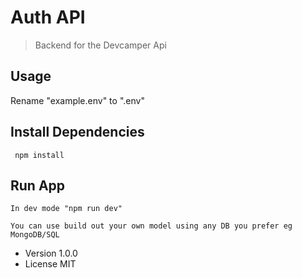 # Auth API

> Backend for the Devcamper Api

## Usage

Rename "example.env" to ".env"

## Install Dependencies

```
 npm install
```

## Run App

```
In dev mode "npm run dev"
```

```
You can use build out your own model using any DB you prefer eg MongoDB/SQL
```

- Version 1.0.0
- License MIT
